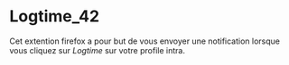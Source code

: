# Logtime_42
Cet extention firefox a pour but de vous envoyer une notification lorsque vous cliquez sur 
*_Logtime_* sur votre profile intra.
    